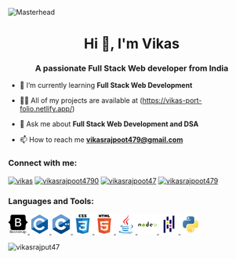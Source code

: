 ![Masterhead](https://cdn.dribbble.com/users/1162077/screenshots/3848914/programmer.gif)
<h1 align="center">Hi 👋, I'm Vikas</h1>
<h3 align="center">A passionate Full Stack Web developer from India</h3>

- 🌱 I’m currently learning **Full Stack Web Development**

- 👨‍💻 All of my projects are available at (https://vikas-port-folio.netlify.app/)

- 💬 Ask me about **Full Stack Web Development and DSA**

- 📫 How to reach me **vikasrajpoot479@gmail.com**

<h3 align="left">Connect with me:</h3>
<p align="left">
<a href="https://linkedin.com/in/vikas" target="blank"><img align="center" src="https://raw.githubusercontent.com/rahuldkjain/github-profile-readme-generator/master/src/images/icons/Social/linked-in-alt.svg" alt="vikas" height="30" width="40" /></a>
<a href="https://instagram.com/vikasrajpoot4790" target="blank"><img align="center" src="https://raw.githubusercontent.com/rahuldkjain/github-profile-readme-generator/master/src/images/icons/Social/instagram.svg" alt="vikasrajpoot4790" height="30" width="40" /></a>
<a href="https://www.codechef.com/users/vikasrajpoot47" target="blank"><img align="center" src="https://cdn.jsdelivr.net/npm/simple-icons@3.1.0/icons/codechef.svg" alt="vikasrajpoot47" height="30" width="40" /></a>
<a href="https://auth.geeksforgeeks.org/user/vikasrajpoot479" target="blank"><img align="center" src="https://raw.githubusercontent.com/rahuldkjain/github-profile-readme-generator/master/src/images/icons/Social/geeks-for-geeks.svg" alt="vikasrajpoot479" height="30" width="40" /></a>
</p>

<h3 align="left">Languages and Tools:</h3>
<p align="left"> <a href="https://getbootstrap.com" target="_blank" rel="noreferrer"> <img src="https://raw.githubusercontent.com/devicons/devicon/master/icons/bootstrap/bootstrap-plain-wordmark.svg" alt="bootstrap" width="40" height="40"/> </a> <a href="https://www.cprogramming.com/" target="_blank" rel="noreferrer"> <img src="https://raw.githubusercontent.com/devicons/devicon/master/icons/c/c-original.svg" alt="c" width="40" height="40"/> </a> <a href="https://www.w3schools.com/cpp/" target="_blank" rel="noreferrer"> <img src="https://raw.githubusercontent.com/devicons/devicon/master/icons/cplusplus/cplusplus-original.svg" alt="cplusplus" width="40" height="40"/> </a> <a href="https://www.w3schools.com/css/" target="_blank" rel="noreferrer"> <img src="https://raw.githubusercontent.com/devicons/devicon/master/icons/css3/css3-original-wordmark.svg" alt="css3" width="40" height="40"/> </a> <a href="https://www.w3.org/html/" target="_blank" rel="noreferrer"> <img src="https://raw.githubusercontent.com/devicons/devicon/master/icons/html5/html5-original-wordmark.svg" alt="html5" width="40" height="40"/> </a> <a href="https://www.java.com" target="_blank" rel="noreferrer"> <img src="https://raw.githubusercontent.com/devicons/devicon/master/icons/java/java-original.svg" alt="java" width="40" height="40"/> </a> <a href="https://nodejs.org" target="_blank" rel="noreferrer"> <img src="https://raw.githubusercontent.com/devicons/devicon/master/icons/nodejs/nodejs-original-wordmark.svg" alt="nodejs" width="40" height="40"/> </a> <a href="https://pandas.pydata.org/" target="_blank" rel="noreferrer"> <img src="https://raw.githubusercontent.com/devicons/devicon/2ae2a900d2f041da66e950e4d48052658d850630/icons/pandas/pandas-original.svg" alt="pandas" width="40" height="40"/> </a> <a href="https://www.python.org" target="_blank" rel="noreferrer"> <img src="https://raw.githubusercontent.com/devicons/devicon/master/icons/python/python-original.svg" alt="python" width="40" height="40"/> </a> </p>

<p><img align="center" src="https://github-readme-stats.vercel.app/api/top-langs?username=vikasrajput47&show_icons=true&locale=en&layout=compact" alt="vikasrajput47" /></p>

